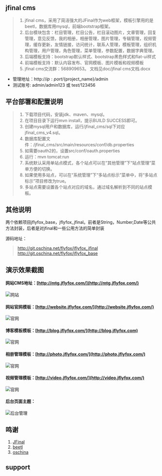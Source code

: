 jfinal cms
------------------------

> 1. jfinal cms，采用了简洁强大的JFinal作为web框架，模板引擎用的是beetl，数据库用mysql，前端bootstrap框架。 
> 2. 后台模块包含：栏目管理，栏目公告，栏目滚动图片，文章管理，回复管理，意见反馈，我的相册，相册管理，图片管理，专辑管理，视频管理，缓存更新，友情链接，访问统计，联系人管理，模板管理，组织机构管理，用户管理，角色管理，菜单管理，参数配置，数据字典管理。
> 3. 后端模板支持：bootstrap默认样式、bootstrap黑色样式和flat-ui样式
> 4. 前端模板支持：默认内容发布、官网模板、图片模板和视频模板
> 5. jfinal cms交流群：568909653。 文档见doc/jfinal cms文档.docx

* 管理地址：http://${ip:port}/${project_name}/admin
* 测试账号: admin/admin123 或 test/123456

平台部署和配置说明
------------------------

> 1. 下载项目代码，安装jdk、maven、mysql。
> 2. 在项目目录下运行mvn install，提示BUILD SUCCESS即可。
> 3. 创建mysql用户和数据库，运行/jfinal_cms/sql下对应jfinal_cms_v4.sql。
> 4. 数据库配置文件：/jfinal_cms/src/main/resources/conf/db.properties
> 5. 如需要oauth2的，设置src/conf/oauth.properties
> 6. 运行：mvn tomcat:run
> 7. 系统默认采用单站点模式，各个站点可以在“其他管理”下“站点管理”菜单方便的切换。
> 8. 如果使用多站点，可以在“系统管理”下“多站点标示”菜单中，将“多站点标示”项目修改为true。
> 9. 多站点需要设置各个站点对应的域名，通过域名解析到不同的站点模板。


其他说明
------------------------

两个依赖项目jflyfox_base，jflyfox_jfinal。前者是String，Number,Date等公共方法封装，后者是对jfinal和一些公用方法的简单封装

源码地址：
> http://git.oschina.net/flyfox/jflyfox_jfinal 
> http://git.oschina.net/flyfox/jflyfox_base

演示效果截图
------------------------


#### 网站CMS地址：[http://mtg.jflyfox.com/](http://mtg.jflyfox.com/) ####
![网站](http://static.oschina.net/uploads/img/201601/21022316_Nk5M.gif "jfinal cms")

#### 网站官网模板：[http://website.jflyfox.com/](http://website.jflyfox.com/) ####
![官网](http://static.oschina.net/uploads/img/201601/21022316_XkxY.gif "jfinal cms")

#### 博客模板模板：[http://blog.jflyfox.com/](http://blog.jflyfox.com) ####
![官网](http://static.oschina.net/uploads/space/2016/0622/002206_Rla0_166354.jpg "jfinal cms")

#### 相册管理模板：[http://photo.jflyfox.com/](http://photo.jflyfox.com/) ####
![官网](http://static.oschina.net/uploads/space/2016/0306/144741_ldOJ_166354.gif "jfinal cms")

#### 视频管理模板：[http://video.jflyfox.com/](http://video.jflyfox.com/) ####
![官网](http://static.oschina.net/uploads/space/2016/0306/144754_FXhR_166354.gif "jfinal cms")

#### 后台页面主题： ####
![后台管理](http://static.oschina.net/uploads/img/201601/28091447_rQtD.gif "jfinal cms")

鸣谢
------------------------

 1. [JFinal](http://www.oschina.net/p/jfinal)
 2. [beetl](http://ibeetl.com/community/)
 3. [oschina](http://www.oschina.net/)

support
------------------------

